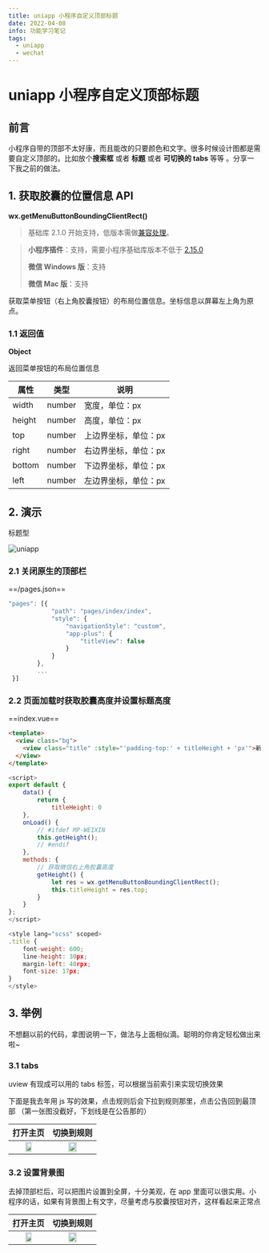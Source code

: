 ```yaml
---
title: uniapp 小程序自定义顶部标题
date: 2022-04-08
info: 功能学习笔记
tags:
  - uniapp
  - wechat
---
```


# uniapp 小程序自定义顶部标题

## 前言

小程序自带的顶部不太好康，而且能改的只要颜色和文字。很多时候设计图都是需要自定义顶部的。比如放个**搜索框** 或者 **标题** 或者 **可切换的 tabs** 等等 。分享一下我之前的做法。

## 1. 获取胶囊的位置信息 API

**wx.getMenuButtonBoundingClientRect()**

> 基础库 2.1.0 开始支持，低版本需做[兼容处理](https://developers.weixin.qq.com/miniprogram/dev/framework/compatibility.html)。

> **小程序插件**：支持，需要小程序基础库版本不低于 [2.15.0](https://developers.weixin.qq.com/miniprogram/dev/framework/compatibility.html)
>
> **微信 Windows 版**：支持
>
> **微信 Mac 版**：支持

获取菜单按钮（右上角胶囊按钮）的布局位置信息。坐标信息以屏幕左上角为原点。

### 1.1 返回值

**Object**

返回菜单按钮的布局位置信息

| 属性   | 类型   | 说明                 |
| ------ | ------ | -------------------- |
| width  | number | 宽度，单位：px       |
| height | number | 高度，单位：px       |
| top    | number | 上边界坐标，单位：px |
| right  | number | 右边界坐标，单位：px |
| bottom | number | 下边界坐标，单位：px |
| left   | number | 左边界坐标，单位：px |

## 2. 演示

标题型

![uniapp](https://gitee.com/dai-guanhua/pic-go/blob/master/img/2022/uniapp-top-title/uniapp-top-title1.png)

### 2.1 关闭原生的顶部栏

==/pages.json==

```js
"pages": [{
			"path": "pages/index/index",
			"style": {
				"navigationStyle": "custom",
				"app-plus": {
					"titleView": false
				}
			}
		},
        ...
 }]
```

### 2.2 页面加载时获取胶囊高度并设置标题高度

==index.vue==

```html
<template>
  <view class="bg">
    <view class="title" :style="'padding-top:' + titleHeight + 'px'">新华的湖</view>
  </view>
</template>
```

```js
<script>
export default {
	data() {
		return {
			titleHeight: 0
	},
	onLoad() {
		// #ifdef MP-WEIXIN
		this.getHeight();
		// #endif
	},
	methods: {
		// 获取微信右上角胶囊高度
		getHeight() {
			let res = wx.getMenuButtonBoundingClientRect();
			this.titleHeight = res.top;
		}
	}
};
</script>

<style lang="scss" scoped>
.title {
	font-weight: 600;
	line-height: 30px;
	margin-left: 40rpx;
	font-size: 17px;
}
</style>
```

## 3. 举例

不想翻以前的代码，拿图说明一下，做法与上面相似滴。聪明的你肯定轻松做出来啦~

### 3.1 tabs

uview 有现成可以用的 tabs 标签，可以根据当前索引来实现切换效果

下面是我去年用 js 写的效果，点击规则后会下拉到规则那里，点击公告回到最顶部 （第一张图没截好，下划线是在公告那的）

|                                                          打开主页                                                          |                                                         切换到规则                                                         |
| :------------------------------------------------------------------------------------------------------------------------: | :------------------------------------------------------------------------------------------------------------------------: |
| <img src="https://gitee.com/dai-guanhua/pic-go/blob/master/img/2022/uniapp-top-title/uniapp-top-title2.jpg"   width="45%"> | <img src="https://gitee.com/dai-guanhua/pic-go/blob/master/img/2022/uniapp-top-title/uniapp-top-title3.jpg"   width="45%"> |

### 3.2 设置背景图

去掉顶部栏后，可以把图片设置到全屏，十分美观，在 app 里面可以很实用。小程序的话，如果有背景图上有文字，尽量考虑与胶囊按钮对齐，这样看起来正常点

|                                                         打开主页                                                          |                                                         切换到规则                                                         |
| :-----------------------------------------------------------------------------------------------------------------------: | :------------------------------------------------------------------------------------------------------------------------: |
| <img src="https://gitee.com/dai-guanhua/pic-go/blob/master/img/2022/uniapp-top-title/uniapp-top-title4.jpg"  width="45%"> | <img src="https://gitee.com/dai-guanhua/pic-go/blob/master/img/2022/uniapp-top-title/uniapp-top-title5.jpg"   width="45%"> |
